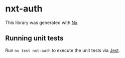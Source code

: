 # nxt-auth

This library was generated with [Nx](https://nx.dev).

## Running unit tests

Run `nx test nxt-auth` to execute the unit tests via [Jest](https://jestjs.io).
